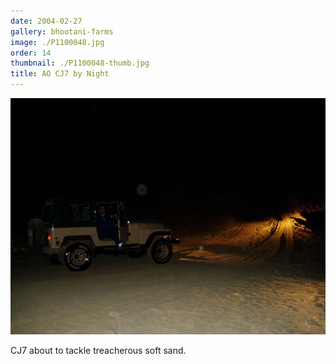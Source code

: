 ```yaml
---
date: 2004-02-27
gallery: bhootani-farms
image: ./P1100048.jpg
order: 14
thumbnail: ./P1100048-thumb.jpg
title: AO CJ7 by Night
---
```


![AO CJ7 by Night](./P1100048.jpg)

CJ7 about to tackle treacherous soft sand.